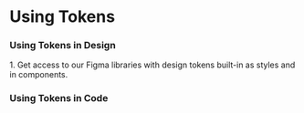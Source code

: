 # Using Tokens

### Using Tokens in Design

1\. Get access to our Figma libraries with design tokens built-in as styles and in components.



### Using Tokens in Code





